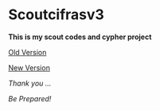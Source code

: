 # Scoutcifrasv3

**This is my scout codes and cypher project**

[Old Version](https://marcelinorui.github.io/scoutcifras/)

[New Version](https://marcelinorui.github.io/scoutcifrasv3/)

_Thank you ..._

_Be Prepared!_

